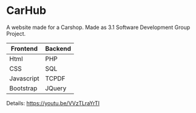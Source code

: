 # CarHub
A website made for a Carshop. Made as 3.1 Software Development Group Project.

Frontend  | Backend
------------- | -------------
Html  | PHP
CSS  | SQL
Javascript | TCPDF
Bootstrap | JQuery

Details: https://youtu.be/VVzTLraYrTI
